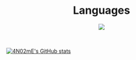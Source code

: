 <div align=center id="development languages">
    <h1>Languages</h1>
    <img src="https://img.shields.io/badge/Python-3776AB?style=flat-square&logo=Python&logoColor=white"/>
    <br><br><br>
</div>

[![4N02mE's GitHub stats](https://github-readme-stats.vercel.app/api?username=4N02mE&hide=issues&count_private=true&show_icons=true&theme=slateorange&locale=kr)](https://github.com/anuraghazra/github-readme-stats)
<!--
**4N02mE/4N02mE** is a ✨ _special_ ✨ repository because its `README.md` (this file) appears on your GitHub profile.

Here are some ideas to get you started:

- 🔭 I’m currently working on ...
- 🌱 I’m currently learning ...
- 👯 I’m looking to collaborate on ...
- 🤔 I’m looking for help with ...
- 💬 Ask me about ...
- 📫 How to reach me: ...
- 😄 Pronouns: ...
- ⚡ Fun fact: ...
-->
